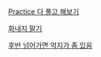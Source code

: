 [Practice 다 풀고 해보기](http://www.flexboxdefense.com/)

[화내지 말기](https://userinyerface.com)

[후반 넘어가면 억지가 좀 있음](https://cantunsee.space)
